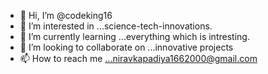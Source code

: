 - 👋 Hi, I’m @codeking16
- 👀 I’m interested in ...science-tech-innovations.
- 🌱 I’m currently learning ...everything which is intresting.
- 💞️ I’m looking to collaborate on ...innovative projects
- 📫 How to reach me ...niravkapadiya1662000@gmail.com

<!---
codeking16/codeking16 is a ✨ special ✨ repository because its `README.md` (this file) appears on your GitHub profile.
You can click the Preview link to take a look at your changes.
--->

